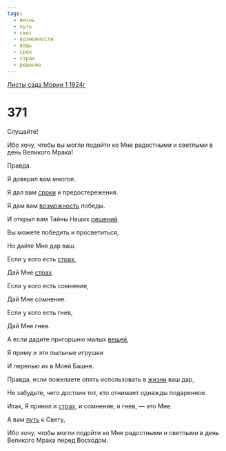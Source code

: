 ```yaml
---
tags:
  - жизнь
  - путь
  - свет
  - возможности
  - вещь
  - срок
  - страх
  - решение
---
```


[Листы сада Мории 1 1924г](/agni/1924)

# 371
Слушайте!   

Ибо хочу, чтобы вы могли подойти ко Мне радостными и светлыми в день Великого Мрака!   

Правда.   

Я доверил вам многое.   

Я дал вам [сроки](/tag/#срок) и предостережения.   

Я дам вам [возможность](/tag/#возможности) победы.   

И открыл вам Тайны Наших [решений](/tag/#решение).   

Вы можете победить и просветиться,   

Но дайте Мне дар ваш.   

Если у кого есть [страх](/tag/#страх),   

Дай Мне [страх](/tag/#страх).   

Если у кого есть сомнение,   

Дай Мне сомнение.   

Если у кого есть гнев,   

Дай Мне гнев.   

А если дадите пригоршню малых [вещей](/tag/#вещь),   

Я приму и эти пыльные игрушки   

И перелью их в Моей Башне.   

Правда, если пожелаете опять использовать в [жизни](/tag/#жизнь) ваш дар,   

Не забудьте, чего достоин тот, кто отнимает однажды подаренное.   

Итак, Я принял и [страх](/tag/#страх), и сомнение, и гнев, — это Мне.   

А вам [путь](/tag/#путь) к Свету,   

Ибо хочу, чтобы могли подойти ко Мне радостными и светлыми в день Великого Мрака перед Восходом.   

